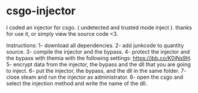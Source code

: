 # csgo-injector

I coded an injector for csgo. ( undetected and trusted mode inject ).
thanks for use it, or simply view the source code <3.

Instructions:
1- download all dependencies.
2- add junkcode to quantity source.
3- compile the injector and the bypass.
4- protect the injector and the bypass with themia with the following settings: https://ibb.co/K0jNs9H.
5- encrypt data from the injector, the bypass and the dll that you are going to inject.
6- put the injector, the bypass, and the dll in the same folder.
7- close steam and run the injector as administrator.
8- open the csgo and select the injection method and write the name of the dll.
